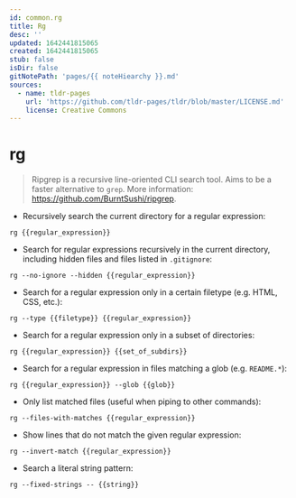 ```yaml
---
id: common.rg
title: Rg
desc: ''
updated: 1642441815065
created: 1642441815065
stub: false
isDir: false
gitNotePath: 'pages/{{ noteHiearchy }}.md'
sources:
  - name: tldr-pages
    url: 'https://github.com/tldr-pages/tldr/blob/master/LICENSE.md'
    license: Creative Commons
---
```

# rg

> Ripgrep is a recursive line-oriented CLI search tool.
> Aims to be a faster alternative to `grep`.
> More information: <https://github.com/BurntSushi/ripgrep>.

- Recursively search the current directory for a regular expression:

`rg {{regular_expression}}`

- Search for regular expressions recursively in the current directory, including hidden files and files listed in `.gitignore`:

`rg --no-ignore --hidden {{regular_expression}}`

- Search for a regular expression only in a certain filetype (e.g. HTML, CSS, etc.):

`rg --type {{filetype}} {{regular_expression}}`

- Search for a regular expression only in a subset of directories:

`rg {{regular_expression}} {{set_of_subdirs}}`

- Search for a regular expression in files matching a glob (e.g. `README.*`):

`rg {{regular_expression}} --glob {{glob}}`

- Only list matched files (useful when piping to other commands):

`rg --files-with-matches {{regular_expression}}`

- Show lines that do not match the given regular expression:

`rg --invert-match {{regular_expression}}`

- Search a literal string pattern:

`rg --fixed-strings -- {{string}}`

